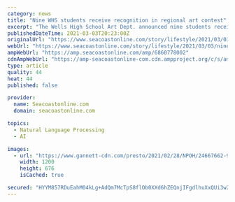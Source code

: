 ```yaml
---
category: news
title: "Nine WHS students receive recognition in regional art contest"
excerpt: "The Wells High School Art Dept. announced nine students received a combined 13 awards in this year’s Maine Region Scholastic Art Award Competition,"
publishedDateTime: 2021-03-03T20:23:00Z
originalUrl: "https://www.seacoastonline.com/story/lifestyle/2021/03/03/nine-whs-students-receive-recognition-regional-art-contest/6860778002/"
webUrl: "https://www.seacoastonline.com/story/lifestyle/2021/03/03/nine-whs-students-receive-recognition-regional-art-contest/6860778002/"
ampWebUrl: "https://amp.seacoastonline.com/amp/6860778002"
cdnAmpWebUrl: "https://amp-seacoastonline-com.cdn.ampproject.org/c/s/amp.seacoastonline.com/amp/6860778002"
type: article
quality: 44
heat: 44
published: false

provider:
  name: Seacoastonline.com
  domain: seacoastonline.com

topics:
  - Natural Language Processing
  - AI

images:
  - url: "https://www.gannett-cdn.com/presto/2021/02/28/NPOH/24667662-908b-4c12-9da6-6c8744cee2b0-WOCSD-WHS_Scholastic_Art-ARBELO-2021_A.png?auto=webp&crop=330,186,x0,y199&format=pjpg&width=1200"
    width: 1200
    height: 676
    isCached: true

secured: "HYYM857RDuEahM04kLg+AdQm7McTpS8flOb0XXd6hZEQnjIFgdlhuXxQUi3w2sZswpxmgp1co1iYjKOUi8/Ki8F5cCp5UWnyb5Ldvp2bVajUqytG2iDskbVFtXZ2G+jlMTo9Md6TDZl9T5Zo84HBxg07YgkJ0wMPeIzD/n1mOfRam7jNBbhs7w2Zui/47hZBSMlBq3FAcDwzivZOmmX+ayAXeaPxoXNeNFuE/1D15sBwJtZ6xbkT+gnOfbtY+HeAae5pS/wha1V9ebPJIimH2EoefuFBlvUNk7H8h6EEjQT/ZhLLrErgFy03hU4t4hJH+Ls2dhqF+1YhgM13f0XMEasddA3ppoQSY4uREaJvtKI=;8ihSNFue6FJEGPtuqCfcWA=="
---
```


